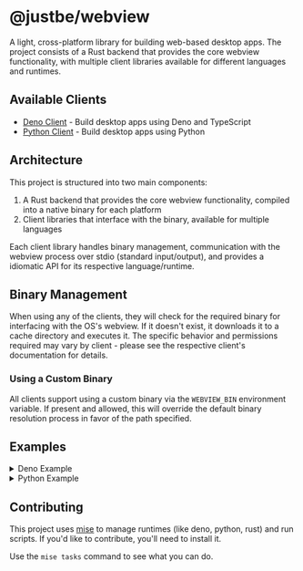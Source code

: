 # @justbe/webview

A light, cross-platform library for building web-based desktop apps. The project consists of a Rust backend that provides the core webview functionality, with multiple client libraries available for different languages and runtimes.

## Available Clients

- [Deno Client](src/clients/deno/README.md) - Build desktop apps using Deno and TypeScript
- [Python Client](src/clients/python/README.md) - Build desktop apps using Python

## Architecture

This project is structured into two main components:

1. A Rust backend that provides the core webview functionality, compiled into a native binary for each platform
2. Client libraries that interface with the binary, available for multiple languages

Each client library handles binary management, communication with the webview process over stdio (standard input/output), and provides a idiomatic API for its respective language/runtime.

## Binary Management

When using any of the clients, they will check for the required binary for interfacing with the OS's webview. If it doesn't exist, it downloads it to a cache directory and executes it. The specific behavior and permissions required may vary by client - please see the respective client's documentation for details.

### Using a Custom Binary

All clients support using a custom binary via the `WEBVIEW_BIN` environment variable. If present and allowed, this will override the default binary resolution process in favor of the path specified.

## Examples

<details>
<summary>Deno Example</summary>

```typescript
import { createWebView } from "jsr:@justbe/webview";

using webview = await createWebView({
  title: "Example",
  html: "<h1>Hello, World!</h1>",
  devtools: true
});

webview.on("started", async () => {
  await webview.openDevTools();
  await webview.eval("console.log('This is printed from eval!')");
});

await webview.waitUntilClosed();
```

</details>

<details>
<summary>Python Example</summary>

```python
import asyncio
from justbe_webview import WebView, WebViewOptions, WebViewContentHtml, WebViewNotification

async def main():
    config = WebViewOptions(
        title="Example",
        load=WebViewContentHtml(html="<h1>Hello, World!</h1>"),
        devtools=True
    )

    async with WebView(config) as webview:
        async def handle_start(event: WebViewNotification):
            await webview.open_devtools()
            await webview.eval("console.log('This is printed from eval!')")

        webview.on("started", handle_start)

if __name__ == "__main__":
    asyncio.run(main())
```

</details>

## Contributing

This project uses [mise](https://mise.jdx.dev/) to manage runtimes (like deno, python, rust) and run scripts. If you'd like to contribute, you'll need to install it. 

Use the `mise tasks` command to see what you can do. 